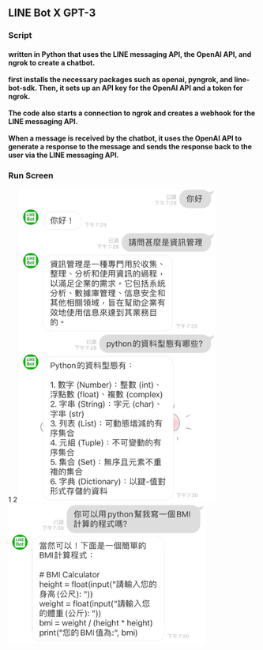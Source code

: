 <h2>LINE Bot X GPT-3 </h2>
<h3>Script</3>
<h4>written in Python that uses the LINE messaging API, the OpenAI API, and ngrok to create a chatbot.<br><br>
first installs the necessary packages such as openai, pyngrok, and line-bot-sdk. Then, it sets up an API key for the OpenAI API and a token for ngrok. <br><br>
The code also starts a connection to ngrok and creates a webhook for the LINE messaging API. <br><br>
When a message is received by the chatbot, it uses the OpenAI API to generate a response to the message and sends the response back to the user via the LINE messaging API.</h4>
<h3>Run Screen </h3>
<tr>
  <td>1</td>
  <td>2</td>
</tr>
<img width="400" src="run screen/run screen2.jpg">
<img width="400" src="run screen/run screen1.jpg">
